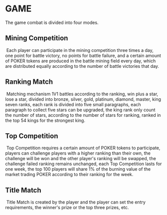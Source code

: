 # GAME
The game combat is divided into four modes.

    
## Mining Competition
​		Each player can participate in the mining competition three times a day, one point for battle victory, no points for battle failure, and a certain amount of POKER tokens are produced in the battle mining field every day, which are distributed equally according to the number of battle victories that day.



## Ranking Match 

​		Matching mechanism 1V1 battles according to the ranking, win plus a star, lose a star, divided into bronze, silver, gold, platinum, diamond, master, king seven ranks, each rank is divided into five small paragraphs, each paragraph to collect five stars can be upgraded, the king rank only count the number of stars, according to the number of stars for ranking, ranked in the top 54 kings for the strongest king.



## Top Competition

​		Top Competition requires a certain amount of POKER tokens to participate, players can challenge players with a higher ranking than their own, the challenge will be won and the other player's ranking will be swapped, the challenge failed ranking remains unchanged, each Top Competition lasts for one week, the top 100 players will share 1% of the burning value of the market trading POKER according to their ranking for the week.



## Title Match

​		Title Match is created by the player and the player can set the entry requirements, the winner's prize or the top three prizes, etc.


